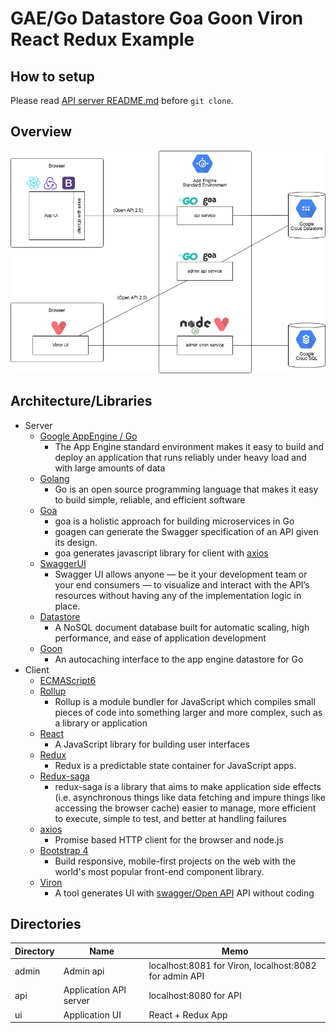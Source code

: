 # GAE/Go Datastore Goa Goon Viron React Redux Example

## How to setup

Please read [API server README.md](api/README.md) before `git clone`.

## Overview

![Overview](doc/overview.png)

## Architecture/Libraries

- Server
  - [Google AppEngine / Go](https://cloud.google.com/appengine/docs/standard/go/)
    - The App Engine standard environment makes it easy to build and deploy an application that runs reliably under heavy load and with large amounts of data
  - [Golang](https://golang.org/)
    - Go is an open source programming language that makes it easy to build simple, reliable, and efficient software
  - [Goa](https://goa.design/)
    - goa is a holistic approach for building microservices in Go
    - goagen can generate the Swagger specification of an API given its design.
    - goa generates javascript library for client with [axios](https://github.com/axios/axios)
  - [SwaggerUI](https://swagger.io/tools/swagger-ui/)
    - Swagger UI allows anyone — be it your development team or your end consumers — to visualize and interact with the API’s resources without having any of the implementation logic in place.
  - [Datastore](https://cloud.google.com/appengine/docs/standard/go/datastore/)
    - A NoSQL document database built for automatic scaling, high performance, and ease of application development
  - [Goon](https://github.com/mjibson/goon)
    - An autocaching interface to the app engine datastore for Go
- Client
  - [ECMAScript6](https://github.com/sorrycc/awesome-javascript#es6)
  - [Rollup](https://rollupjs.org/)
    - Rollup is a module bundler for JavaScript which compiles small pieces of code into something larger and more complex, such as a library or application
  - [React](https://reactjs.org/)
    - A JavaScript library for building user interfaces
  - [Redux](https://redux.js.org/)
    - Redux is a predictable state container for JavaScript apps.
  - [Redux-saga](https://redux-saga.js.org/)
    - redux-saga is a library that aims to make application side effects (i.e. asynchronous things like data fetching and impure things like accessing the browser cache) easier to manage, more efficient to execute, simple to test, and better at handling failures
  - [axios](https://github.com/axios/axios)
    - Promise based HTTP client for the browser and node.js
  - [Bootstrap 4](https://getbootstrap.com/docs/4.1)
    - Build responsive, mobile-first projects on the web with the world's most popular front-end component library.
  - [Viron](https://cam-inc.github.io/viron-doc/)
    - A tool generates UI with [swagger/Open API](https://swagger.io/) API without coding


## Directories

| Directory | Name                   | Memo |
|-----------|------------------------|-----------|
| admin     | Admin api              | localhost:8081 for Viron, localhost:8082 for admin API |
| api       | Application API server | localhost:8080 for API |
| ui        | Application UI         | React + Redux App |
